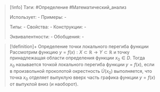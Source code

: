 > [!info]
> Тэги: #Определение #Математический_анализ  
> 
> Использует: *-*
> Примеры: *-*
> 
> Типы: *-*
> Свойства: *-*
> Конструкции: *-*
> 
> Эквивалентности: *-*
> Обобщения: *-*

> [!definition]+ Определение точки локального перегиба функции
> Рассмотрим функцию $y = f(x):X \subset \mathbb{R}\rightarrow Y \subset \mathbb{R}$ и точку принадлежащая области определения функции $x_0 \in D$. Тогда $x_{0}$ называется точкой локального перегиба функции ${\displaystyle y=f(x),}$ если в произвольной проколотой окрестность ${\displaystyle {\dot {U}}(x_{0})}$ выполняется, что точка $x_0$ отделяет выпуклую вверх часть графика функции $y=f(x)$ от выпуклой вниз (и наоборот).